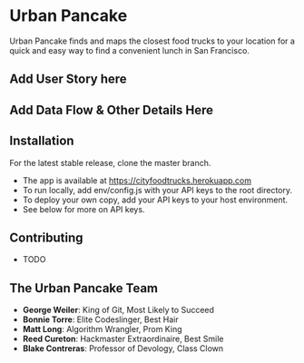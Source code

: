 # Urban Pancake

Urban Pancake finds and maps the closest food trucks to your location for a quick and easy way to find a convenient lunch in San Francisco.

## Add User Story here

## Add Data Flow & Other Details Here

## Installation

For the latest stable release, clone the master branch.
 * The app is available at https://cityfoodtrucks.herokuapp.com
 * To run locally, add env/config.js with your API keys to the root directory.
 * To deploy your own copy, add your API keys to your host environment.
 * See below for more on API keys.

## Contributing

* TODO

## The Urban Pancake Team

* **George Weiler**: King of Git, Most Likely to Succeed
* **Bonnie Torre**: Elite Codeslinger, Best Hair
* **Matt Long**: Algorithm Wrangler, Prom King
* **Reed Cureton**: Hackmaster Extraordinaire, Best Smile
* **Blake Contreras**: Professor of Devology, Class Clown
